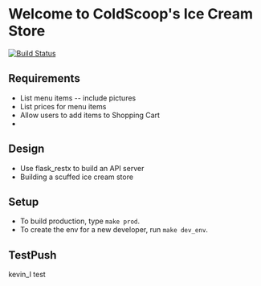# Welcome to ColdScoop's Ice Cream Store

[![Build Status](https://app.travis-ci.com/ColdScoop/ice-cream-store.svg?branch=main)](https://app.travis-ci.com/ColdScoop/ice-cream-store)

## Requirements

- List menu items -- include pictures
- List prices for menu items
- Allow users to add items to Shopping Cart
- 

## Design 

- Use flask_restx to build an API server
- Building a scuffed ice cream store

## Setup

- To build production, type `make prod`.
- To create the env for a new developer, run `make dev_env`.

## TestPush
kevin_I test
